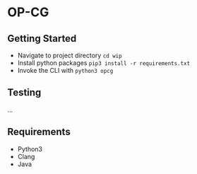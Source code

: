 # OP-CG

## Getting Started

- Navigate to project directory `cd wip`
- Install python packages `pip3 install -r requirements.txt`
- Invoke the CLI with `python3 opcg`

## Testing 

...

## Requirements

- Python3
- Clang
- Java
